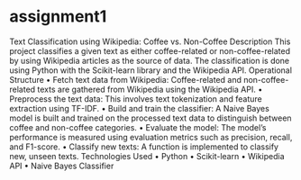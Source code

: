 # assignment1
Text Classification using Wikipedia: Coffee vs. Non-Coffee
Description
This project classifies a given text as either coffee-related or non-coffee-related by using Wikipedia articles as the source of data. 
The classification is done using Python with the Scikit-learn library and the Wikipedia API.
Operational Structure
•	Fetch text data from Wikipedia: Coffee-related and non-coffee-related texts are gathered from Wikipedia using the Wikipedia API.
•	Preprocess the text data: This involves text tokenization and feature extraction using TF-IDF.
•	Build and train the classifier: A Naive Bayes model is built and trained on the processed text data to distinguish between coffee and non-coffee categories.
•	Evaluate the model: The model’s performance is measured using evaluation metrics such as precision, recall, and F1-score.
•	Classify new texts: A function is implemented to classify new, unseen texts.
Technologies Used
•	 Python
•	Scikit-learn
•	Wikipedia API
•	Naive Bayes Classifier
